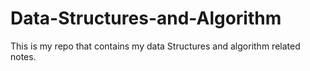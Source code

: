 # Data-Structures-and-Algorithm
This is my repo that contains my data Structures and algorithm related notes.
